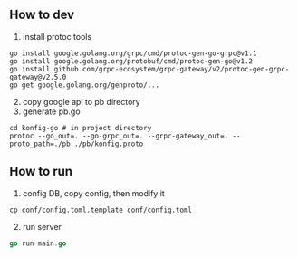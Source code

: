 ## How to dev
1. install protoc tools
```
go install google.golang.org/grpc/cmd/protoc-gen-go-grpc@v1.1
go install google.golang.org/protobuf/cmd/protoc-gen-go@v1.2
go install github.com/grpc-ecosystem/grpc-gateway/v2/protoc-gen-grpc-gateway@v2.5.0
go get google.golang.org/genproto/...
```

2. copy google api to pb directory
3. generate pb.go
``` shell
cd konfig-go # in project directory
protoc --go_out=. --go-grpc_out=. --grpc-gateway_out=. --proto_path=./pb ./pb/konfig.proto
```

## How to run
1. config DB, copy config, then modify it
```shell
cp conf/config.toml.template conf/config.toml
```

2. run server
```go
go run main.go
```

